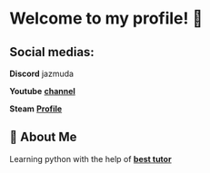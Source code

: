 
# Welcome to my profile! 👋


## Social medias:
**Discord** jazmuda

**Youtube** [**channel**](https://www.youtube.com/channel/UCuA-7lIt0vUSn9xxG4Srmog)

**Steam** [**Profile**](https://steamcommunity.com/id/zmudax/)

## 🚀 About Me
Learning python with the help of [**best tutor**](https://github.com/JokerTux)

